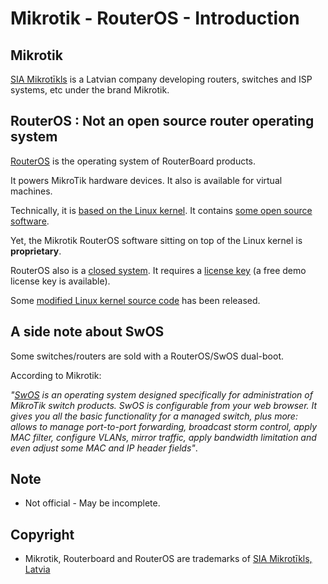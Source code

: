 # Mikrotik - RouterOS - Introduction

## Mikrotik
[SIA Mikrotīkls](https://mikrotik.com/aboutus) is a Latvian company developing routers, switches and ISP systems, etc under the brand Mikrotik.

## RouterOS : Not an open source router operating system
[RouterOS](https://mikrotik.com/software) is the operating system of RouterBoard products. 

It powers MikroTik hardware devices. It also is available for virtual machines.

Technically, it is [based on the Linux kernel](https://help.mikrotik.com/docs/display/ROS/Getting+started). It contains [some open source software](https://mikrotik.com/downloadterms.html).

Yet, the Mikrotik RouterOS software sitting on top of the Linux kernel is **proprietary**. 

RouterOS also is a [closed system](packages.md#closed-system). It requires a [license key](https://help.mikrotik.com/docs/display/ROS/RouterOS+license+keys) (a free demo license key is available). 

Some [modified Linux kernel source code](routeros-source-code.md) has been released.

## A side note about SwOS

Some switches/routers are sold with a RouterOS/SwOS dual-boot. 

According to Mikrotik:

*"[SwOS](https://help.mikrotik.com/docs/display/SWOS/SwOS) is an operating system designed specifically for administration of MikroTik switch products. SwOS is configurable from your web browser. It gives you all the basic functionality for a managed switch, plus more: allows to manage port-to-port forwarding, broadcast storm control, apply MAC filter, configure VLANs, mirror traffic, apply bandwidth limitation and even adjust some MAC and IP header fields"*.

## Note
- Not official - May be incomplete.

## Copyright
- Mikrotik, Routerboard and RouterOS are trademarks of [SIA Mikrotīkls, Latvia](https://www.mikrotik.com)